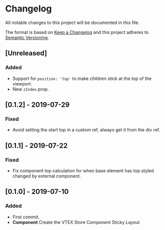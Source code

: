 # Changelog

All notable changes to this project will be documented in this file.

The format is based on [Keep a Changelog](http://keepachangelog.com/en/1.0.0/)
and this project adheres to [Semantic Versioning](http://semver.org/spec/v2.0.0.html).

## [Unreleased]

### Added

- Support for `position: 'top'` to make children stick at the top of the viewport.
- New `zIndex` prop.

## [0.1.2] - 2019-07-29

### Fixed

- Avoid setting the start top in a custom ref, always get it from the div ref.

## [0.1.1] - 2019-07-22

### Fixed

- Fix component top calculation for when base element has top styled changed by external component.

## [0.1.0] - 2019-07-10

### Added

- First commit.
- **Component** Create the VTEX Store Component Sticky Layout
